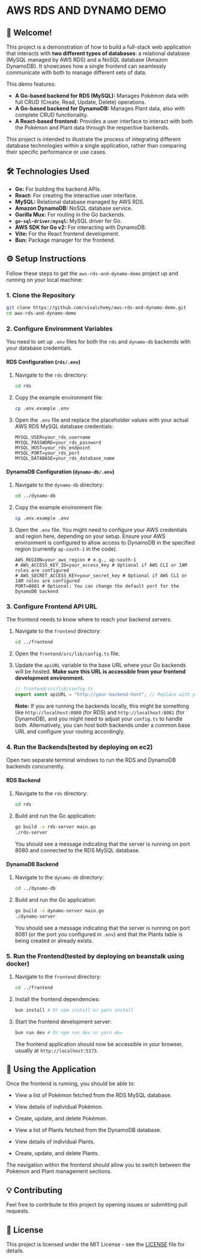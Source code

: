 # AWS RDS AND DYNAMO DEMO

## 👋 Welcome!

This project is a demonstration of how to build a full-stack web application that interacts with **two different types of databases**: a relational database (MySQL managed by AWS RDS) and a NoSQL database (Amazon DynamoDB). It showcases how a single frontend can seamlessly communicate with both to manage different sets of data.

This demo features:

* **A Go-based backend for RDS (MySQL):** Manages Pokémon data with full CRUD (Create, Read, Update, Delete) operations.
* **A Go-based backend for DynamoDB:** Manages Plant data, also with complete CRUD functionality.
* **A React-based frontend:** Provides a user interface to interact with both the Pokémon and Plant data through the respective backends.

This project is intended to illustrate the process of integrating different database technologies within a single application, rather than comparing their specific performance or use cases.

## 🛠️ Technologies Used

* **Go:** For building the backend APIs.
* **React:** For creating the interactive user interface.
* **MySQL:** Relational database managed by AWS RDS.
* **Amazon DynamoDB:** NoSQL database service.
* **Gorilla Mux:** For routing in the Go backends.
* **`go-sql-driver/mysql`:** MySQL driver for Go.
* **AWS SDK for Go v2:** For interacting with DynamoDB.
* **Vite:** For the React frontend development.
* **Bun:** Package manager for the frontend.

## ⚙️ Setup Instructions

Follow these steps to get the `aws-rds-and-dynamo-demo` project up and running on your local machine:

### 1. Clone the Repository

```bash
git clone https://github.com/vivalchemy/aws-rds-and-dynamo-demo.git
cd aws-rds-and-dynamo-demo
```

### 2. Configure Environment Variables

You need to set up `.env` files for both the `rds` and `dynamo-db` backends with your database credentials.

#### RDS Configuration (`rds/.env`)

1.  Navigate to the `rds` directory:
    ```bash
    cd rds
    ```
2.  Copy the example environment file:
    ```bash
    cp .env.example .env
    ```
3.  Open the `.env` file and replace the placeholder values with your actual AWS RDS MySQL database credentials:

    ```env
    MYSQL_USER=your_rds_username
    MYSQL_PASSWORD=your_rds_password
    MYSQL_HOST=your_rds_endpoint
    MYSQL_PORT=your_rds_port
    MYSQL_DATABASE=your_rds_database_name
    ```

#### DynamoDB Configuration (`dynamo-db/.env`)

1.  Navigate to the `dynamo-db` directory:
    ```bash
    cd ../dynamo-db
    ```
2.  Copy the example environment file:
    ```bash
    cp .env.example .env
    ```
3.  Open the `.env` file. You might need to configure your AWS credentials and region here, depending on your setup. Ensure your AWS environment is configured to allow access to DynamoDB in the specified region (currently `ap-south-1` in the code).

    ```env
    AWS_REGION=your_aws_region # e.g., ap-south-1
    # AWS_ACCESS_KEY_ID=your_access_key # Optional if AWS CLI or IAM roles are configured
    # AWS_SECRET_ACCESS_KEY=your_secret_key # Optional if AWS CLI or IAM roles are configured
    PORT=8081 # Optional: You can change the default port for the DynamoDB backend
    ```

### 3. Configure Frontend API URL

The frontend needs to know where to reach your backend servers.

1.  Navigate to the `frontend` directory:
    ```bash
    cd ../frontend
    ```
2.  Open the `frontend/src/lib/config.ts` file.
3.  Update the `apiURL` variable to the base URL where your Go backends will be hosted. **Make sure this URL is accessible from your frontend development environment.**

    ```typescript
    // frontend/src/lib/config.ts
    export const apiURL = "http://your-backend-host"; // Replace with your backend URL
    ```

    **Note:** If you are running the backends locally, this might be something like `http://localhost:8080` (for RDS) and `http://localhost:8081` (for DynamoDB), and you might need to adjust your `config.ts` to handle both. Alternatively, you can host both backends under a common base URL and configure your routing accordingly.

### 4. Run the Backends(tested by deploying on ec2)

Open two separate terminal windows to run the RDS and DynamoDB backends concurrently.

#### RDS Backend

1.  Navigate to the `rds` directory:
    ```bash
    cd rds
    ```
2.  Build and run the Go application:
    ```bash
    go build -o rds-server main.go
    ./rds-server
    ```

    You should see a message indicating that the server is running on port 8080 and connected to the RDS MySQL database.

#### DynamoDB Backend

1.  Navigate to the `dynamo-db` directory:
    ```bash
    cd ../dynamo-db
    ```
2.  Build and run the Go application:
    ```bash
    go build -o dynamo-server main.go
    ./dynamo-server
    ```

    You should see a message indicating that the server is running on port 8081 (or the port you configured in `.env`) and that the Plants table is being created or already exists.

### 5. Run the Frontend(tested by deploying on beanstalk using docker)

1.  Navigate to the `frontend` directory:
    ```bash
    cd ../frontend
    ```
2.  Install the frontend dependencies:
    ```bash
    bun install # Or npm install or yarn install
    ```
3.  Start the frontend development server:
    ```bash
    bun run dev # Or npm run dev or yarn dev
    ```

    The frontend application should now be accessible in your browser, usually at `http://localhost:5173`.

## 🚀 Using the Application

Once the frontend is running, you should be able to:

* View a list of Pokémon fetched from the RDS MySQL database.
* View details of individual Pokémon.
* Create, update, and delete Pokémon.

* View a list of Plants fetched from the DynamoDB database.
* View details of individual Plants.
* Create, update, and delete Plants.

The navigation within the frontend should allow you to switch between the Pokémon and Plant management sections.

## 💡 Contributing

Feel free to contribute to this project by opening issues or submitting pull requests.

## 📄 License

This project is licensed under the MIT License - see the [LICENSE](LICENSE) file for details.
